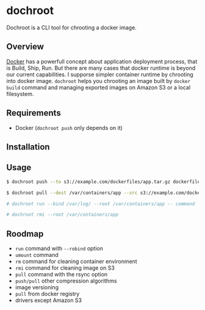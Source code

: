 dochroot
========

Dochroot is a CLI tool for chrooting a docker image.

## Overview

[Docker](https://www.docker.com) has a powerfull concept about application deployment process, that is Build, Ship, Run. But there are many cases that docker runtime is beyond our current capabilities. I supporse simpler container runtime by chrooting into docker image. `dochroot` helps you chrooting an image built by `docker build` command and managing exported images on Amazon S3 or a local filesystem.

## Requirements

- Docker (`dochroot push` only depends on it)

## Installation

## Usage

```bash
$ dochroot push --to s3://example.com/dockerfiles/app.tar.gz dockerfiles/app
```

```bash
$ dochroot pull --dest /var/containers/app --src s3://example.com/dockerfiles/app.tar.gz
```

```bash
# dochroot run --bind /var/log/ --root /var/containers/app -- command
```

```bash
# dochroot rmi --root /var/containers/app
```

## Roodmap

- `run` command with `--robind` option
- `umount` command
- `rm` command for cleaning container environment
- `rmi` command for cleaning image on S3
- `pull` command with the rsync option
- `push/pull` other compression algorithms
- image versioning
- `pull` from docker registry
- drivers except Amazon S3


